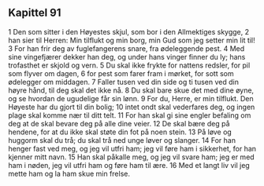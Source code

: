 ## Kapittel 91

1 Den som sitter i den Høyestes skjul, som bor i den Allmektiges skygge,
2 han sier til Herren: Min tilflukt og min borg, min Gud som jeg setter min lit til!
3 For han frir deg av fuglefangerens snare, fra ødeleggende pest.
4 Med sine vingefjærer dekker han deg, og under hans vinger finner du ly; hans trofasthet er skjold og vern.
5 Du skal ikke frykte for nattens redsler, for pil som flyver om dagen,
6 for pest som farer fram i mørket, for sott som ødelegger om middagen.
7 Faller tusen ved din side og ti tusen ved din høyre hånd, til deg skal det ikke nå.
8 Du skal bare skue det med dine øyne, og se hvordan de ugudelige får sin lønn.
9 For du, Herre, er min tilflukt. Den Høyeste har du gjort til din bolig;
10 intet ondt skal vederfares deg, og ingen plage skal komme nær til ditt telt.
11 For han skal gi sine engler befaling om deg at de skal bevare deg på alle dine veier.
12 De skal bære deg på hendene, for at du ikke skal støte din fot på noen stein.
13 På løve og huggorm skal du trå; du skal trå ned unge løver og slanger.
14 For han henger fast ved meg, og jeg vil utfri ham; jeg vil føre ham i sikkerhet, for han kjenner mitt navn.
15 Han skal påkalle meg, og jeg vil svare ham; jeg er med ham i nøden, jeg vil utfri ham og føre ham til ære.
16 Med et langt liv vil jeg mette ham og la ham skue min frelse.
